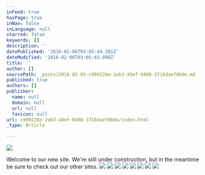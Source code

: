 ```yaml
---
inFeed: true
hasPage: true
inNav: false
inLanguage: null
starred: false
keywords: []
description: ''
datePublished: '2016-02-06T03:05:44.281Z'
dateModified: '2016-02-06T03:05:43.080Z'
title: ''
author: []
sourcePath: _posts/2016-02-03-c909228e-2eb3-48ef-8408-3716daef868e.md
published: true
authors: []
publisher:
  name: null
  domain: null
  url: null
  favicon: null
url: c909228e-2eb3-48ef-8408-3716daef868e/index.html
_type: Article

---
```

![](https://s3-us-west-2.amazonaws.com/the-grid-img/p/306a0e9a6e30b75a51cbc800aac143d7a87d3682.jpg)

Welcome to our new site.  We're still under construction, but in the meantime be sure to check out our other sites.
![](https://s3-us-west-2.amazonaws.com/the-grid-img/p/0b577d8cd75b9dbb9e4a794fc1527bcdd3d02a25.jpg)
![](https://s3-us-west-2.amazonaws.com/the-grid-img/p/72a8d5064074f1a86e8b4e47b079e0984acd695e.png)
![](https://s3-us-west-2.amazonaws.com/the-grid-img/p/d0e9c3523423be9f35ea5d92d4a861483baece54.png)
![](https://s3-us-west-2.amazonaws.com/the-grid-img/p/87ac0d7f13cf9cde6ee9b56659ef15c88603b00c.png)
![](https://s3-us-west-2.amazonaws.com/the-grid-img/p/e35e393d0de0a397fb9b827551d2b4b09f81918b.png)
![](https://s3-us-west-2.amazonaws.com/the-grid-img/p/15f43c175ca20e46d5b9ad7097ecb26ce7759b3b.png)
![](https://s3-us-west-2.amazonaws.com/the-grid-img/p/8f0df4363da2b3ce7d42594feb02b5562401e346.jpg)
![](https://s3-us-west-2.amazonaws.com/the-grid-img/p/032e7ea0aa324cf27c1e57a070baa62d2dabccf0.png)